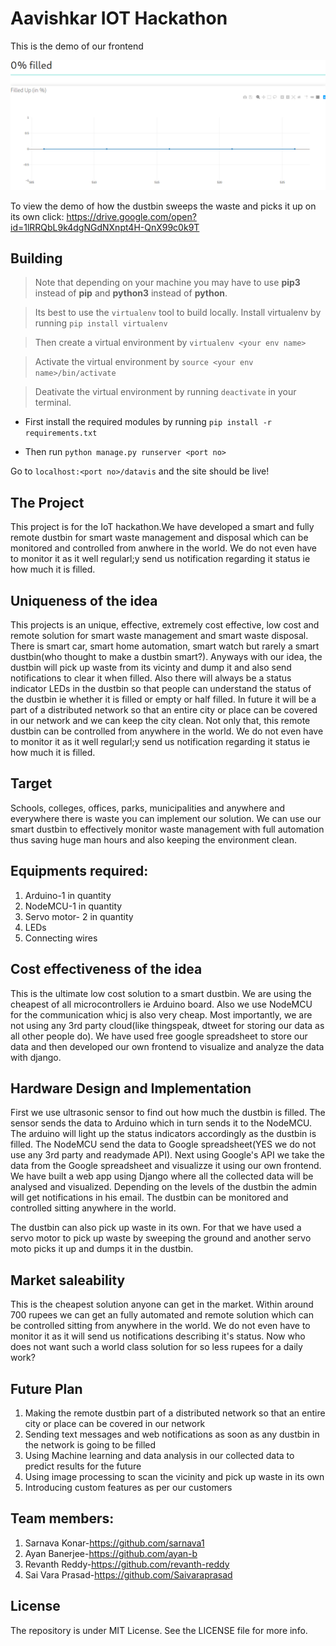 # Aavishkar IOT Hackathon
This is the demo of our frontend

![demo](./demo.gif)

To view the demo of how the dustbin sweeps the waste and picks it up on its own click:
https://drive.google.com/open?id=1lRRQbL9k4dgNGdNXnpt4H-QnX99c0k9T

## Building

>Note that depending on your machine you may have to use **pip3** instead of **pip** and **python3** instead of **python**.


>Its best to use the `virtualenv` tool to build locally. Install virtualenv by running `pip install virtualenv`

>Then create a virtual environment by `virtualenv <your env name>`

>Activate the virtual environment by `source <your env name>/bin/activate`

>Deativate the virtual environment by running `deactivate` in your terminal.

 * First install the required modules by running `pip install -r requirements.txt`

 * Then run `python manage.py runserver <port no>`

 Go to `localhost:<port no>/datavis` and the site should be live!

## The Project

This project is for the IoT hackathon.We have developed a smart and fully remote dustbin for smart waste management and disposal which can be monitored and controlled from anwhere in the world. We do not even have to monitor it as it well 
regularl;y send us notification regarding it status ie how much it is filled.

## Uniqueness of the idea

This projects is an unique, effective, extremely cost effective, low cost and remote solution for smart waste management and smart waste disposal. There is smart car, smart home automation, smart watch but rarely a smart dustbin(who thought to make a dustbin smart?). Anyways with our idea, the dustbin will pick up waste from its vicinty and dump it and also send notifications to clear it when filled. Also there will always be a status indicator LEDs in the dustbin so that people can understand the status of the dustbin ie whether it is filled or empty or half filled. In future it will be a part of a distributed network so that an entire city or place can be covered in our network and we can keep the city clean. Not only that, this remote dustbin can be controlled from anywhere in the world. We do not even have to monitor it as it well 
regularl;y send us notification regarding it status ie how much it is filled.

## Target

Schools, colleges, offices, parks, municipalities and anywhere and everywhere there is waste you can implement our solution.
We can use our smart dustbin to effectively monitor waste management with full automation thus saving huge man hours and also
keeping the environment clean.

## Equipments required:

1. Arduino-1 in quantity
2. NodeMCU-1 in quantity
3. Servo motor- 2 in quantity
4. LEDs
5. Connecting wires

## Cost effectiveness of the idea

This is the ultimate low cost solution to a smart dustbin. We are using the cheapest of all microcontrollers ie Arduino board. Also we use NodeMCU for the communication whicj is also very cheap. Most importantly, we are not using any 3rd party cloud(like thingspeak, dtweet for storing our data as all other people do). We have used free google spreadsheet to store our data and then developed our own frontend to visualize and analyze the data with django.

## Hardware Design and Implementation

First we use ultrasonic sensor to find out how much the dustbin is filled. The sensor sends the data to Arduino which in turn 
sends it to the NodeMCU. The arduino will light up the status indicators accordingly as the dustbin is filled. The NodeMCU
send the data to Google spreadsheet(YES we do not use any 3rd party and readymade API). Next using Google's API we take the 
data from the Google spreadsheet and visualizze it using our own frontend. We have built a web app using Django where all the 
collected data will be analysed and visualized. Depending on the levels of the dustbin the admin will get notifications in his email. The dustbin can be monitored and controlled sitting anywhere in the world.

The dustbin can also pick up waste in its own. For that we have used a servo motor to pick up waste by sweeping the ground and another servo moto picks it up and dumps it in the dustbin.

## Market saleability

This is the cheapest solution anyone can get in the market. Within around 700 rupees we can get an fully automated and remote 
solution which can be controlled sitting from anywhere in the world. We do not even have to monitor it as it will send us
notifications describing it's status. Now who does not want such a world class solution for so less rupees for a daily work?

## Future Plan

1. Making the remote dustbin part of a distributed network so that an entire city or place can be covered in our network 
2. Sending text messages and web notifications as soon as any dustbin in the network is going to be filled
3. Using Machine learning and data analysis in our collected data to predict results for the future
4. Using image processing to scan the vicinity and pick up waste in its own
5. Introducing custom features as per our customers

## Team members:

1. Sarnava Konar-https://github.com/sarnava1
2. Ayan Banerjee-https://github.com/ayan-b
3. Revanth Reddy-https://github.com/revanth-reddy
4. Sai Vara Prasad-https://github.com/Saivaraprasad

## License
    
The repository is under MIT License. See the LICENSE file for more info.

    
